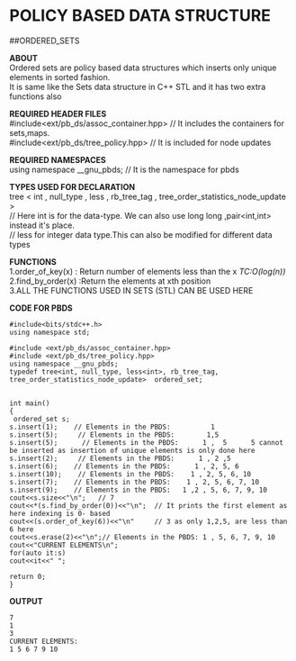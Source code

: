 # POLICY BASED DATA STRUCTURE

##ORDERED_SETS
 
   **ABOUT**<br/>
    Ordered sets are policy based data structures which inserts only unique elements in sorted fashion.<br/>
    It is same like the Sets data structure in C++ STL and it has two extra functions also<br/>
    
    
   **REQUIRED HEADER FILES**<br/>
    #include<ext/pb_ds/assoc_container.hpp>   // It includes the containers for sets,maps.<br/>
    #include<ext/pb_ds/tree_policy.hpp>       // It is included for node updates<br/>
   
   
   **REQUIRED NAMESPACES**<br/>
    using namespace __gnu_pbds;               // It is the namespace for pbds<br/>
   
   
   **TYPES USED FOR DECLARATION**<br/>
    tree < int ,  null_type ,  less<int> ,  rb_tree_tag ,  tree_order_statistics_node_update ><br/>
    //  Here int is for the data-type. We can also use long long ,pair<int,int> instead it's place.<br/>
    // less<int> for integer data type.This can also be modified for different data types <br/>
  
  
   **FUNCTIONS**<br/>
    1.order_of_key(x) : Return number of elements less than the x *TC:O(log(n))*<br/>
    2.find_by_order(x) :Return the elements at xth position<br/>
    3.ALL THE FUNCTIONS USED IN SETS (STL) CAN BE USED HERE<br/> 
  
  
  
  **CODE FOR PBDS**<br/>
  
  
  ```
  #include<bits/stdc++.h>
  using namespace std;
  
  #include <ext/pb_ds/assoc_container.hpp>
  #include <ext/pb_ds/tree_policy.hpp>
  using namespace __gnu_pbds;
  typedef tree<int, null_type, less<int>, rb_tree_tag, tree_order_statistics_node_update>  ordered_set;
   
  
  int main()
  {
   ordered_set s;
  s.insert(1);    // Elements in the PBDS:          1 
  s.insert(5);     // Elements in the PBDS:        1,5 
  s.insert(5);      // Elements in the PBDS:      1 ,  5      5 cannot be inserted as insertion of unique elements is only done here
  s.insert(2);     // Elements in the PBDS:      1 , 2 ,5
  s.insert(6);    // Elements in the PBDS:      1 , 2, 5, 6
  s.insert(10);    // Elements in the PBDS:    1 , 2, 5, 6, 10
  s.insert(7);    // Elements in the PBDS:    1 , 2, 5, 6, 7, 10
  s.insert(9);    // Elements in the PBDS:   1 ,2 , 5, 6, 7, 9, 10
  cout<<s.size<<"\n";   // 7 
  cout<<*(s.find_by_order(0))<<"\n";  // It prints the first element as here indexing is 0- based
  cout<<(s.order_of_key(6))<<"\n"     // 3 as only 1,2,5, are less than 6 here  
  cout<<s.erase(2)<<"\n";// Elements in the PBDS: 1 , 5, 6, 7, 9, 10
  cout<<"CURRENT ELEMENTS\n";
  for(auto it:s)
  cout<<it<<" ";
  
  return 0;
  }
  ```
 **OUTPUT**
  
  ```
  7
  1
  3
  CURRENT ELEMENTS:
  1 5 6 7 9 10
  ```
   
